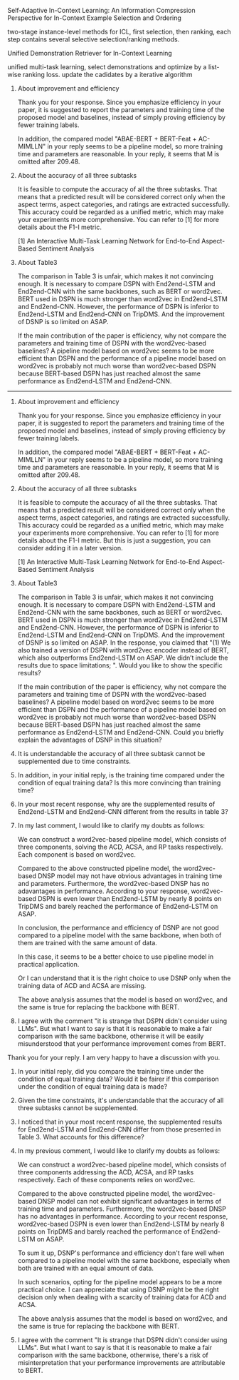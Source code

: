 Self-Adaptive In-Context Learning: An Information Compression Perspective for In-Context Example Selection and Ordering

two-stage instance-level methods for ICL, first selection, then ranking, each step contains several selective selection/ranking methods.



Unified Demonstration Retriever for In-Context Learning

unified multi-task learning, select demonstrations and optimize by a list-wise ranking loss. update the cadidates by a iterative algorithm





1. About improvement and efficiency 

   Thank you for your response. Since you emphasize efficiency in your paper, it is suggested to report the parameters and training time of the proposed model and baselines, instead of simply proving efficiency by fewer training labels. 

    In addition, the compared model "ABAE-BERT + BERT-Feat + AC-MIMLLN" in your reply seems to be a pipeline model, so more training time and parameters are reasonable. In your reply, it seems that M is omitted after $209.48$.

2. About the accuracy of all three subtasks

   It is feasible to compute the accuracy of all the three subtasks. That means that a predicted result will be considered correct only when the aspect terms, aspect categories, and ratings are extracted successfully. This accuracy could be regarded as a unified metric, which may make your experiments more comprehensive. You can refer to [1] for more details about the F1-I metric. 

   [1] An Interactive Multi-Task Learning Network for End-to-End Aspect-Based Sentiment Analysis

3. About Table3

   The comparison in Table 3 is unfair, which makes it not convincing enough. It is necessary to compare DSPN with End2end-LSTM and End2end-CNN with the same backbones, such as BERT or word2vec. BERT used in DSPN is much stronger than word2vec in End2end-LSTM and End2end-CNN. However, the performance of DSPN is inferior to End2end-LSTM and End2end-CNN on TripDMS.  And the improvement of DSNP is so limited on ASAP. 

   If the main contribution of the paper is efficiency, why not compare the parameters and training time of DSPN with the word2vec-based baselines? A pipeline model based on word2vec seems to be more efficient than DSPN and the performance of a pipeline model based on word2vec is probably not much worse than word2vec-based DSPN because BERT-based DSPN has just reached almost the same performance as End2end-LSTM and End2end-CNN.







---

1. About improvement and efficiency 

   Thank you for your response. Since you emphasize efficiency in your paper, it is suggested to report the parameters and training time of the proposed model and baselines, instead of simply proving efficiency by fewer training labels. 
   
   In addition, the compared model "ABAE-BERT + BERT-Feat + AC-MIMLLN" in your reply seems to be a pipeline model, so more training time and parameters are reasonable. In your reply, it seems that M is omitted after $209.48$.

2. About the accuracy of all three subtasks

   It is feasible to compute the accuracy of all the three subtasks. That means that a predicted result will be considered correct only when the aspect terms, aspect categories, and ratings are extracted successfully. This accuracy could be regarded as a unified metric, which may make your experiments more comprehensive. You can refer to [1] for more details about the F1-I metric. But this is just a suggestion, you can consider adding it in a later version.

   [1] An Interactive Multi-Task Learning Network for End-to-End Aspect-Based Sentiment Analysis

3. About Table3

   The comparison in Table 3 is unfair, which makes it not convincing enough. It is necessary to compare DSPN with End2end-LSTM and End2end-CNN with the same backbones, such as BERT or word2vec. BERT used in DSPN is much stronger than word2vec in End2end-LSTM and End2end-CNN. However, the performance of DSPN is inferior to End2end-LSTM and End2end-CNN on TripDMS.  And the improvement of DSNP is so limited on ASAP.  In the response, you claimed that "(1) We also trained a version of DSPN with word2vec encoder instead of BERT, which also outperforms End2end-LSTM on ASAP. We didn’t include the results due to space limitations; ".  Would you like to show the specific results? 

   If the main contribution of the paper is efficiency, why not compare the parameters and training time of DSPN with the word2vec-based baselines? A pipeline model based on word2vec seems to be more efficient than DSPN and the performance of a pipeline model based on word2vec is probably not much worse than word2vec-based DSPN because BERT-based DSPN has just reached almost the same performance as End2end-LSTM and End2end-CNN.  Could you briefly explain the advantages of DSNP in this situation?



1. It is understandable  the accuracy of all three subtask cannot be supplemented due to time constraints.

2. In addition, in your initial reply, is the training time compared under the condition of equal training data? Is this more convincing than training time?

3. In your most recent response, why are the supplemented results of End2end-LSTM and End2end-CNN different from the results in table 3? 

4. In my last comment, I would like to clarify my doubts as follows: 

   We can construct a word2vec-based pipeline model, which consists of three components, solving the ACD, ACSA, and RP tasks respectively. Each component is based on word2vec. 

   Compared to the above constructed pipeline model, the word2vec-based DNSP model may not have obvious advantages in training time and parameters. Furthermore, the word2vec-based DNSP has no adavantages in performance. According to your response, word2vec-based DSPN is even lower than End2end-LSTM by nearly 8 points on TripDMS and barely reached the performance of End2end-LSTM on ASAP. 

   In conclusion, the performance and efficiency of DSNP are not good compared to a pipeline model with the same backbone, when both of them are trained with the same amount of data.

   In this case, it seems to be a better choice to use pipeline model in practical application. 

   Or I can understand that it is the right choice to use DSNP only when the training data of ACD and ACSA are missing.

   The above analysis assumes that the model is based on word2vec, and the same is true for replacing the backbone with BERT.

5. I agree with the comment "it is strange that DSPN didn't consider using LLMs". But what I want to say is that it is reasonable to make a fair comparison with the same backbone, otherwise it will be easily misunderstood that your performance improvement comes from BERT.







Thank you for your reply. I am very happy to have a discussion with you.

1. In your initial reply, did you compare the training time under the condition of equal training data? Would it be fairer if this comparison under the condition of equal training data is made?

2. Given the time constraints, it's understandable that the accuracy of all three subtasks cannot be supplemented.

3. I noticed that in your most recent response, the supplemented results for End2end-LSTM and End2end-CNN differ from those presented in Table 3. What accounts for this difference?

4. In my previous comment, I would like to clarify my doubts as follows: 

   We can construct a word2vec-based pipeline model, which consists of three components addressing the ACD, ACSA, and RP tasks respectively. Each of these components relies on word2vec.

   Compared to the above constructed pipeline model, the word2vec-based DNSP model can not exhibit significant advantages in terms of training time and parameters. Furthermore, the word2vec-based DNSP has no advantages in performance. According to your recent response, word2vec-based DSPN is even lower than End2end-LSTM by nearly 8 points on TripDMS and barely reached the performance of End2end-LSTM on ASAP. 

   To sum it up, DSNP's performance and efficiency don't fare well when compared to a pipeline model with the same backbone, especially when both are trained with an equal amount of data. 

   In such scenarios, opting for the pipeline model appears to be a more practical choice. I can appreciate that using DSNP might be the right decision only when dealing with a scarcity of training data for ACD and ACSA.

   The above analysis assumes that the model is based on word2vec, and the same is true for replacing the backbone with BERT.

5. I agree with the comment "It is strange that DSPN didn't consider using LLMs". But what I want to say is that it is reasonable to make a fair comparison with the same backbone, otherwise, there's a risk of misinterpretation that your performance improvements are attributable to BERT.
